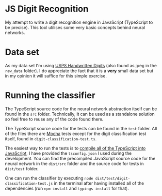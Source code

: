 # JS Digit Recognition

My attempt to write a digit recognition engine in JavaScript (TypeScript to be precise). This tool utilises some very basic concepts behind neural networks.

# Data set

As my data set I'm using [USPS Handwritten Digits](http://www.cs.nyu.edu/~roweis/data/usps_all.mat) (also found as jpeg in the `raw_data` folder). I do appreciate the fact that it is a **very** small data set but in my opinion it will suffice for this simple exercise.

# Running the classifier

The TypeScript source code for the neural network abstraction itself can be found in the `src` folder. Technically, it can be used as a standalone solution so feel free to reuse any of the code found there.

The TypeScript source code for the tests can be found in the `test` folder. All of the files there are [Mocha](https://mochajs.org/) tests except for the digit classification test itself, found in `digit-classification-test.ts`. 

The easiest way to run the tests is to [compile all of the TypeScript into JavaScript](https://www.typescriptlang.org/docs/tutorial.html), I have provided the `tsconfig.json` I used during the development. You can find the precompiled JavaScript source code for the neural network in the `dist/src` folder and the source code for tests in `dist/test` folder.

One can run the classifier by executing `node dist/test/digit-classification-test.js` in the terminal after having installed all of the dependencies (run `npm install` and `typings install` for that).  